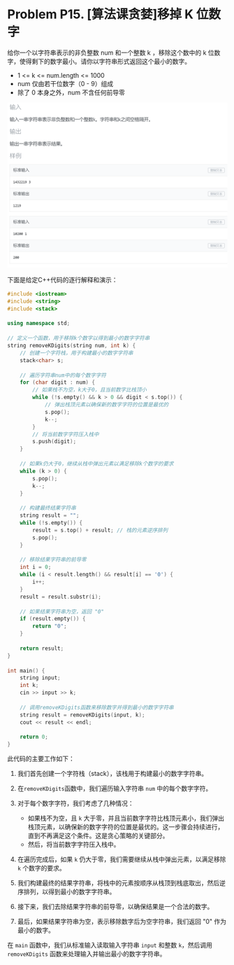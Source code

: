 # Problem P15. [算法课贪婪]移掉 K 位数字

给你一个以字符串表示的非负整数 num 和一个整数 k ，移除这个数中的 k 位数字，使得剩下的数字最小。请你以字符串形式返回这个最小的数字。

- 1 <= k <= num.length <= 1000
- num 仅由若干位数字（0 - 9）组成
- 除了 0 本身之外，num 不含任何前导零

![picture 0](.assets_IMG/Problem%20P15.%20%5B%E7%AE%97%E6%B3%95%E8%AF%BE%E8%B4%AA%E5%A9%AA%5D%E7%A7%BB%E6%8E%89%20K%20%E4%BD%8D%E6%95%B0%E5%AD%97/IMG_20231011-153146.png)  

下面是给定C++代码的逐行解释和演示：

```cpp
#include <iostream>
#include <string>
#include <stack>

using namespace std;

// 定义一个函数，用于移除k个数字以得到最小的数字字符串
string removeKDigits(string num, int k) {
    // 创建一个字符栈，用于构建最小的数字字符串
    stack<char> s;
    
    // 遍历字符串num中的每个数字字符
    for (char digit : num) {
        // 如果栈不为空，k大于0，且当前数字比栈顶小
        while (!s.empty() && k > 0 && digit < s.top()) {
            // 弹出栈顶元素以确保新的数字字符的位置是最优的
            s.pop();
            k--;
        }
        // 将当前数字字符压入栈中
        s.push(digit);
    }
    
    // 如果k仍大于0，继续从栈中弹出元素以满足移除k个数字的要求
    while (k > 0) {
        s.pop();
        k--;
    }
    
    // 构建最终结果字符串
    string result = "";
    while (!s.empty()) {
        result = s.top() + result; // 栈的元素逆序排列
        s.pop();
    }
    
    // 移除结果字符串的前导零
    int i = 0;
    while (i < result.length() && result[i] == '0') {
        i++;
    }
    result = result.substr(i);
    
    // 如果结果字符串为空，返回 "0"
    if (result.empty()) {
        return "0";
    }
    
    return result;
}

int main() {
    string input;
    int k;
    cin >> input >> k;

    // 调用removeKDigits函数来移除数字并得到最小的数字字符串
    string result = removeKDigits(input, k);
    cout << result << endl;

    return 0;
}
```

此代码的主要工作如下：

1. 我们首先创建一个字符栈（stack），该栈用于构建最小的数字字符串。

2. 在`removeKDigits`函数中，我们遍历输入字符串 `num` 中的每个数字字符。

3. 对于每个数字字符，我们考虑了几种情况：
   - 如果栈不为空，且 `k` 大于零，并且当前数字字符比栈顶元素小，我们弹出栈顶元素，以确保新的数字字符的位置是最优的。这一步骤会持续进行，直到不再满足这个条件。这是贪心策略的关键部分。
   - 然后，将当前数字字符压入栈中。

4. 在遍历完成后，如果 `k` 仍大于零，我们需要继续从栈中弹出元素，以满足移除 `k` 个数字的要求。

5. 我们构建最终的结果字符串，将栈中的元素按顺序从栈顶到栈底取出，然后逆序排列，以得到最小的数字字符串。

6. 接下来，我们去除结果字符串的前导零，以确保结果是一个合法的数字。

7. 最后，如果结果字符串为空，表示移除数字后为空字符串，我们返回 "0" 作为最小的数字。

在 `main` 函数中，我们从标准输入读取输入字符串 `input` 和整数 `k`，然后调用 `removeKDigits` 函数来处理输入并输出最小的数字字符串。
